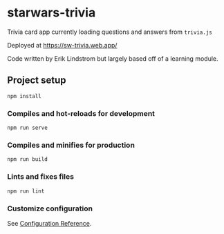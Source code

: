 # starwars-trivia

Trivia card app currently loading questions and answers from `trivia.js`

Deployed at https://sw-trivia.web.app/

Code written by Erik Lindstrom but largely based off of a learning module.

## Project setup
```
npm install
```

### Compiles and hot-reloads for development
```
npm run serve
```

### Compiles and minifies for production
```
npm run build
```

### Lints and fixes files
```
npm run lint
```

### Customize configuration
See [Configuration Reference](https://cli.vuejs.org/config/).
